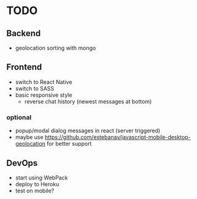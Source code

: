 # TODO

## Backend

  - geolocation sorting with mongo

## Frontend

  - switch to React Native
  - switch to SASS
  - basic responsive style
    - reverse chat history (newest messages at bottom)

  ### optional
  - popup/modal dialog messages in react (server triggered)
  - maybe use https://github.com/estebanav/javascript-mobile-desktop-geolocation for better support

## DevOps

  - start using WebPack
  - deploy to Heroku
  - test on mobile?
